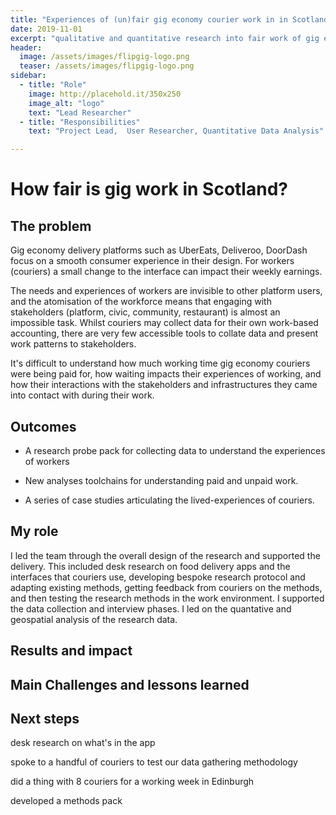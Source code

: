 ```yaml
---
title: "Experiences of (un)fair gig economy courier work in in Scotland"
date: 2019-11-01
excerpt: "qualitative and quantitative research into fair work of gig economy courier work"
header:
  image: /assets/images/flipgig-logo.png
  teaser: /assets/images/flipgig-logo.png
sidebar:
  - title: "Role"
    image: http://placehold.it/350x250
    image_alt: "logo"
    text: "Lead Researcher"
  - title: "Responsibilities"
    text: "Project Lead,  User Researcher, Quantitative Data Analysis"

---   
```


# How fair is gig work in Scotland?
## The problem
Gig economy delivery platforms such as UberEats, Deliveroo, DoorDash focus on a smooth consumer experience in their design. For workers (couriers) a small change to the interface can impact their weekly earnings. 

The needs and experiences of workers are invisible to other platform users, and the atomisation of the workforce means that engaging with stakeholders (platform, civic, community, restaurant) is almost an impossible task. Whilst couriers may collect data for their own work-based accounting, there are very few accessible tools to collate data and present work patterns to stakeholders.

It's difficult to understand how much working time gig economy couriers were being paid for, how waiting impacts their experiences of working, and how their interactions with the stakeholders and infrastructures they came into contact with during their work.

## Outcomes

- A research probe pack for collecting data to understand the experiences of workers

- New analyses toolchains for understanding paid and unpaid work.

- A series of case studies articulating the lived-experiences of couriers.

## My role
I led the team through the overall design of the research and supported the delivery. This included desk research on food delivery apps and the interfaces that couriers use, developing bespoke research protocol and adapting existing methods, getting feedback from couriers on the methods, and then testing the research methods in the work environment. I supported the data collection and interview phases. I led on the quantative and geospatial analysis of the research data. 

## Results and impact


## Main Challenges and lessons learned

## Next steps

desk research on what's in the app

spoke to a handful of couriers to test our data gathering methodology

did a thing with 8 couriers for a working week in Edinburgh

developed a methods pack


